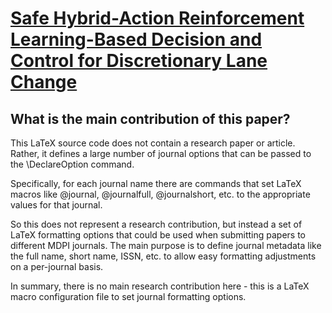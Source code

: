 # [Safe Hybrid-Action Reinforcement Learning-Based Decision and Control for   Discretionary Lane Change](https://arxiv.org/abs/2403.00446)

## What is the main contribution of this paper?

 This LaTeX source code does not contain a research paper or article. Rather, it defines a large number of journal options that can be passed to the \DeclareOption command.

Specifically, for each journal name there are commands that set LaTeX macros like \@journal, \@journalfull, \@journalshort, etc. to the appropriate values for that journal.

So this does not represent a research contribution, but instead a set of LaTeX formatting options that could be used when submitting papers to different MDPI journals. The main purpose is to define journal metadata like the full name, short name, ISSN, etc. to allow easy formatting adjustments on a per-journal basis.

In summary, there is no main research contribution here - this is a LaTeX macro configuration file to set journal formatting options.
